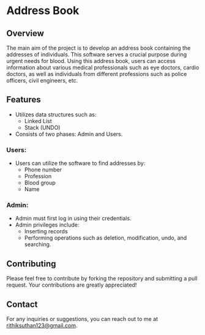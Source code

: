 # Address Book

## Overview
The main aim of the project is to develop an address book containing the addresses of individuals. This software serves a crucial purpose during urgent needs for blood. Using this address book, users can access information about various medical professionals such as eye doctors, cardio doctors, as well as individuals from different professions such as police officers, civil engineers, etc.

## Features
- Utilizes data structures such as:
  - Linked List
  - Stack (UNDO)
- Consists of two phases: Admin and Users.

### Users:
- Users can utilize the software to find addresses by:
  - Phone number
  - Profession
  - Blood group
  - Name

### Admin:
- Admin must first log in using their credentials.
- Admin privileges include:
  - Inserting records
  - Performing operations such as deletion, modification, undo, and searching.

## Contributing
Please feel free to contribute by forking the repository and submitting a pull request. Your contributions are greatly appreciated!

## Contact
For any inquiries or suggestions, you can reach out to me at [rithiksuthan123@gmail.com](mailto:rithiksuthan123@gmail.com).
